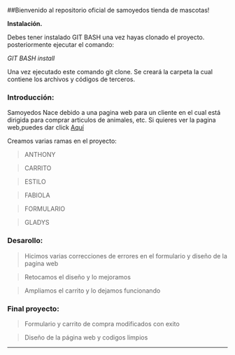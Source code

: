 ##Bienvenido al repositorio oficial de samoyedos tienda de mascotas! 

**Instalación.**

Debes tener instalado GIT BASH una vez hayas clonado el proyecto.
posteriormente ejecutar el comando:

*GIT BASH install*

Una vez ejecutado este comando git clone. Se creará la carpeta la cual contiene
los archivos y códigos de terceros.

### Introducción:

Samoyedos Nace debido a una pagina web para un cliente en el cual está dirigida para 
comprar articulos de animales, etc. Si quieres ver la pagina web,puedes dar click [Aquí](http://127.0.0.1:5500/index.html "Aquí")

Creamos varias ramas en el proyecto:
> ANTHONY

> CARRITO

> ESTILO

> FABIOLA

> FORMULARIO

> GLADYS
### Desarollo:

> Hicimos varias correcciones de errores en el formulario y diseño de la pagina web

> Retocamos el diseño y lo mejoramos

> Ampliamos el carrito y lo dejamos funcionando

### Final proyecto:
> Formulario y carrito de compra modificados con exito

> Diseño de la página web y codigos limpios




****

